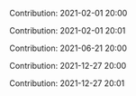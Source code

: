 Contribution: 2021-02-01 20:00

Contribution: 2021-02-01 20:01

Contribution: 2021-06-21 20:00

Contribution: 2021-12-27 20:00

Contribution: 2021-12-27 20:01

